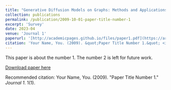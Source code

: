 ```yaml
---
title: "Generative Diffusion Models on Graphs: Methods and Applications"
collection: publications
permalink: /publication/2009-10-01-paper-title-number-1
excerpt: 'Survey'
date: 2023-04
venue: 'Journal 1'
paperurl: '[http://academicpages.github.io/files/paper1.pdf](https://arxiv.org/abs/2302.02591)'
citation: 'Your Name, You. (2009). &quot;Paper Title Number 1.&quot; <i>Journal 1</i>. 1(1).'
---
```

This paper is about the number 1. The number 2 is left for future work.

[Download paper here](http://academicpages.github.io/files/paper1.pdf)

Recommended citation: Your Name, You. (2009). "Paper Title Number 1." <i>Journal 1</i>. 1(1).
